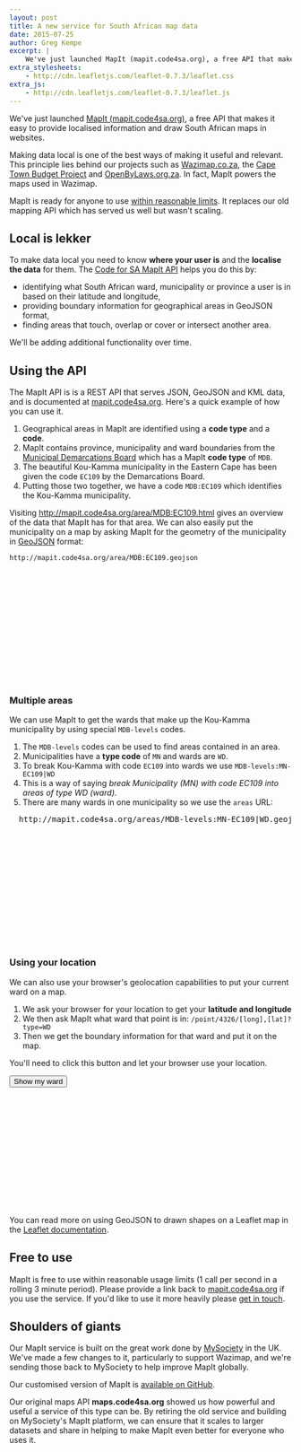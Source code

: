 ```yaml
---
layout: post
title: A new service for South African map data
date: 2015-07-25
author: Greg Kempe
excerpt: |
    We've just launched MapIt (mapit.code4sa.org), a free API that makes it easy to provide localised information and draw South African maps in websites.
extra_stylesheets:
    - http://cdn.leafletjs.com/leaflet-0.7.3/leaflet.css
extra_js:
    - http://cdn.leafletjs.com/leaflet-0.7.3/leaflet.js
---
```


We've just launched [MapIt (mapit.code4sa.org)](http://mapit.code4sa.org), a free API that makes it easy to provide localised information and draw South African maps in websites.

Making data local is one of the best ways of making it useful and relevant. This principle lies behind our projects such as [Wazimap.co.za](http://wazimap.co.za), the [Cape Town Budget Project](http://capetownbudgetproject.org.za/) and [OpenByLaws.org.za](http://openbylaws.org.za/). In fact, MapIt powers the maps used in Wazimap.

MapIt is ready for anyone to use [within reasonable limits](#use). It replaces our old mapping API which has served us well but wasn't scaling.

## Local is lekker

To make data local you need to know **where your user is** and the **localise the data** for them. The [Code for SA MapIt API](http://mapit.code4sa.org/) helps you do this by:

* identifying what South African ward, municipality or province a user is in based on their latitude and longitude,
* providing boundary information for geographical areas in GeoJSON format,
* finding areas that touch, overlap or cover or intersect another area.

We'll be adding additional functionality over time.

## Using the API

The MapIt API is is a REST API that serves JSON, GeoJSON and KML data, and is documented at [mapit.code4sa.org](http://mapit.code4sa.org/). Here's a quick example of how you can use it.

1. Geographical areas in MapIt are identified using a **code type** and a **code**.
2. MapIt contains province, municipality and ward boundaries from the [Municipal Demarcations Board](http://www.demarcation.org.za) which has a MapIt **code type** of ``MDB``.
3. The beautiful Kou-Kamma municipality in the Eastern Cape has been given the code ``EC109`` by the Demarcations Board.
4. Putting those two together, we have a code ``MDB:EC109`` which identifies the Kou-Kamma municipality.

Visiting <a href="http://mapit.code4sa.org/area/MDB:EC109.html" target="_blank">http://mapit.code4sa.org/area/MDB:EC109.html</a> gives an overview of the data that MapIt has for that area. We can also easily put the municipality on a map by asking MapIt for the geometry of the municipality in [GeoJSON](http://geojson.org/) format:

    http://mapit.code4sa.org/area/MDB:EC109.geojson

<p id="map-1" style="height: 200px"></p>

<script>
$(function() {
  var map = new L.Map("map-1", {
    scrollWheelZoom: false,
  });
  map.attributionControl.setPrefix('');
  var osm = new L.TileLayer('http://{s}.tile.openstreetmap.org/{z}/{x}/{y}.png', {
    attribution: 'Map © <a href="https://www.openstreetmap.org/copyright">OpenStreetMap</a> contributors',
    maxZoom: 18
  });
  map.addLayer(osm);

  var url = "http://mapit.code4sa.org/area/MDB:EC109.geojson?type=MN";

  $.getJSON(url)
    .then(function(data) {
      // use the geojson as a layer on the map
      var area = new L.GeoJSON(data, {style: {weight: 2.0}});
      map.addLayer(area);
      map.fitBounds(area.getBounds());
    });
});
</script>


### Multiple areas

We can use MapIt to get the wards that make up the Kou-Kamma municipality by using special ``MDB-levels`` codes.

1. The ``MDB-levels`` codes can be used to find areas contained in an area.
2. Municipalities have a **type code** of ``MN`` and wards are ``WD``.
3. To break Kou-Kamma with code ``EC109`` into wards we use <nobr>``MDB-levels:MN-EC109|WD``</nobr>
4. This is a way of saying *break Municipality (MN) with code EC109 into areas of type WD (ward)*.
5. There are many wards in one municipality so we use the ``areas`` URL:


<pre>
  http://mapit.code4sa.org/areas/MDB-levels:MN-EC109|WD.geojson
</pre>


<p id="map-2" style="height: 200px"></p>

<script>
$(function() {
  var map = new L.Map("map-2", {
    scrollWheelZoom: false,
  });
  map.attributionControl.setPrefix('');
  var osm = new L.TileLayer('http://{s}.tile.openstreetmap.org/{z}/{x}/{y}.png', {
    attribution: 'Map © <a href="https://www.openstreetmap.org/copyright">OpenStreetMap</a> contributors',
    maxZoom: 18
  });
  map.addLayer(osm);

  var url = "http://mapit.code4sa.org/areas/MDB-levels:MN-EC109|WD.geojson";

  $.getJSON(url)
    .then(function(data) {
      // use the geojson as a layer on the map
      var area = new L.GeoJSON(data, {style: {weight: 2.0}});
      map.addLayer(area);
      map.fitBounds(area.getBounds());
    });
});
</script>


### Using your location

We can also use your browser's geolocation capabilities to put your current ward on a map.

1. We ask your browser for your location to get your **latitude and longitude**
2. We then ask MapIt what ward that point is in: ``/point/4326/[long],[lat]?type=WD``
3. Then we get the boundary information for that ward and put it on the map.

You'll need to click this button and let your browser use your location.

<button class="btn btn-primary" id="btn-locate">Show my ward</button>

<p id="map-3" style="height: 200px"></p>

<script>
$(function() {
  var map = new L.Map("map-3", {
    scrollWheelZoom: false,
  });
  map.attributionControl.setPrefix('');
  var osm = new L.TileLayer('http://{s}.tile.openstreetmap.org/{z}/{x}/{y}.png', {
    attribution: 'Map © <a href="https://www.openstreetmap.org/copyright">OpenStreetMap</a> contributors',
    maxZoom: 18
  });
  map.addLayer(osm);
  map.setView({lat: -28.4796, lng: 24.698445}, 5);

  $('#btn-locate').on('click', function(e) {
    var $btn = $(this);
    var oldText = $btn.text();

    function goto(lat, lng) {
      L.marker([lat, lng]).addTo(map);

      var url = "http://mapit.code4sa.org/point/4326/" + lng + "," + lat + "?type=WD";

      $.getJSON(url)
        .then(function(data) {
          if ($.isEmptyObject(data)) {
            alert("It looks like you're not in South Africa.")

          } else {
            // go through each result, there should only be one
            $.each(data, function(key, value) {
              var url = "http://mapit.code4sa.org/area/MDB:" + value.codes.MDB + ".geojson?type=WD";

              $.getJSON(url).
                then(function(data) {
                  // use the geojson as a layer on the map
                  var area = new L.GeoJSON(data, {style: {weight: 2.0}});
                  map.addLayer(area);
                  map.fitBounds(area.getBounds());
                });
            });
          }
        });
    }

    function foundLocation(position) {
      $btn.text(oldText);
      goto(position.coords.latitude, position.coords.longitude);
    }

    function noLocation() {
      $btn.text(oldText);
      alert("Sorry, your browser couldn't work out where you are.");
    }

    if (navigator.geolocation) {
      $btn.text('Locating...');
      navigator.geolocation.getCurrentPosition(foundLocation, noLocation, {timeout:10000});
    } else {
      noLocation();
    }
  });
});
</script>

You can read more on using GeoJSON to drawn shapes on a Leaflet map in the [Leaflet documentation](http://leafletjs.com/examples/geojson.html).


<h2 id="use">Free to use</h2>

MapIt is free to use within reasonable usage limits (1 call per second in a rolling 3 minute period). Please provide a link back to [mapit.code4sa.org](http://mapit.code4sa.org/) if you use the service. If you'd like to use it more heavily please [get in touch](mailto:info@code4sa.org).


## Shoulders of giants

Our MapIt service is built on the great work done by [MySociety](https://www.mysociety.org/) in the UK. We've made a few changes to it, particularly to support Wazimap, and we're sending those back to MySociety to help improve MapIt globally.

Our customised version of MapIt is [available on GitHub](https://github.com/Code4SA/mapit-za).

Our original maps API **maps.code4sa.org** showed us how powerful and useful a service of this type can be. By retiring the old service and building on MySociety's MapIt platform, we can ensure that it scales to larger datasets and share in helping to make MapIt even better for everyone who uses it.
